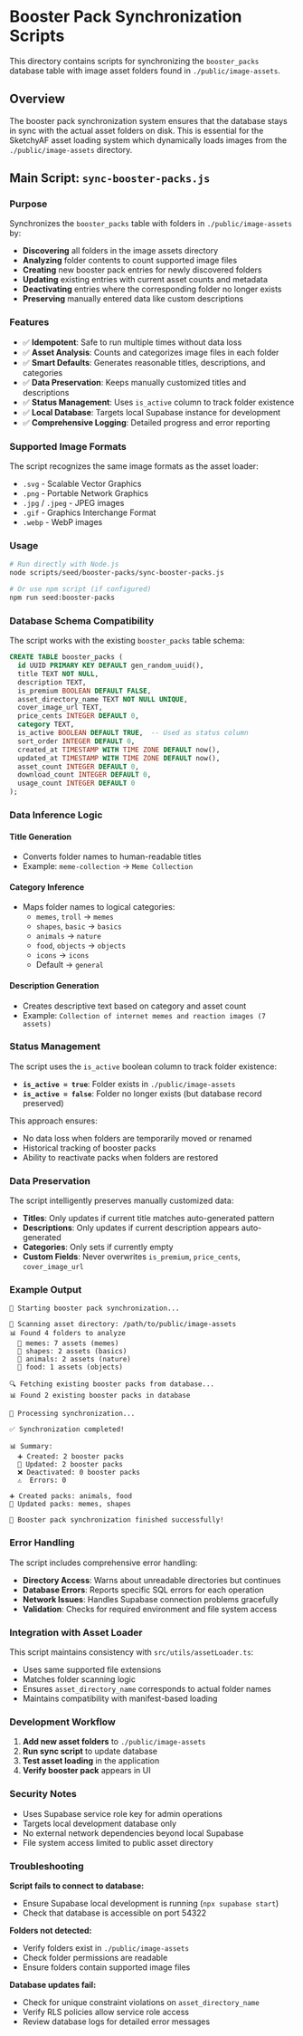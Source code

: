 # Booster Pack Synchronization Scripts

This directory contains scripts for synchronizing the `booster_packs` database table with image asset folders found in `./public/image-assets`.

## Overview

The booster pack synchronization system ensures that the database stays in sync with the actual asset folders on disk. This is essential for the SketchyAF asset loading system which dynamically loads images from the `./public/image-assets` directory.

## Main Script: `sync-booster-packs.js`

### Purpose

Synchronizes the `booster_packs` table with folders in `./public/image-assets` by:

- **Discovering** all folders in the image assets directory
- **Analyzing** folder contents to count supported image files
- **Creating** new booster pack entries for newly discovered folders
- **Updating** existing entries with current asset counts and metadata
- **Deactivating** entries where the corresponding folder no longer exists
- **Preserving** manually entered data like custom descriptions

### Features

- ✅ **Idempotent**: Safe to run multiple times without data loss
- ✅ **Asset Analysis**: Counts and categorizes image files in each folder
- ✅ **Smart Defaults**: Generates reasonable titles, descriptions, and categories
- ✅ **Data Preservation**: Keeps manually customized titles and descriptions
- ✅ **Status Management**: Uses `is_active` column to track folder existence
- ✅ **Local Database**: Targets local Supabase instance for development
- ✅ **Comprehensive Logging**: Detailed progress and error reporting

### Supported Image Formats

The script recognizes the same image formats as the asset loader:
- `.svg` - Scalable Vector Graphics
- `.png` - Portable Network Graphics  
- `.jpg` / `.jpeg` - JPEG images
- `.gif` - Graphics Interchange Format
- `.webp` - WebP images

### Usage

```bash
# Run directly with Node.js
node scripts/seed/booster-packs/sync-booster-packs.js

# Or use npm script (if configured)
npm run seed:booster-packs
```

### Database Schema Compatibility

The script works with the existing `booster_packs` table schema:

```sql
CREATE TABLE booster_packs (
  id UUID PRIMARY KEY DEFAULT gen_random_uuid(),
  title TEXT NOT NULL,
  description TEXT,
  is_premium BOOLEAN DEFAULT FALSE,
  asset_directory_name TEXT NOT NULL UNIQUE,
  cover_image_url TEXT,
  price_cents INTEGER DEFAULT 0,
  category TEXT,
  is_active BOOLEAN DEFAULT TRUE,  -- Used as status column
  sort_order INTEGER DEFAULT 0,
  created_at TIMESTAMP WITH TIME ZONE DEFAULT now(),
  updated_at TIMESTAMP WITH TIME ZONE DEFAULT now(),
  asset_count INTEGER DEFAULT 0,
  download_count INTEGER DEFAULT 0,
  usage_count INTEGER DEFAULT 0
);
```

### Data Inference Logic

#### Title Generation
- Converts folder names to human-readable titles
- Example: `meme-collection` → `Meme Collection`

#### Category Inference
- Maps folder names to logical categories:
  - `memes`, `troll` → `memes`
  - `shapes`, `basic` → `basics`
  - `animals` → `nature`
  - `food`, `objects` → `objects`
  - `icons` → `icons`
  - Default → `general`

#### Description Generation
- Creates descriptive text based on category and asset count
- Example: `Collection of internet memes and reaction images (7 assets)`

### Status Management

The script uses the `is_active` boolean column to track folder existence:

- **`is_active = true`**: Folder exists in `./public/image-assets`
- **`is_active = false`**: Folder no longer exists (but database record preserved)

This approach ensures:
- No data loss when folders are temporarily moved or renamed
- Historical tracking of booster packs
- Ability to reactivate packs when folders are restored

### Data Preservation

The script intelligently preserves manually customized data:

- **Titles**: Only updates if current title matches auto-generated pattern
- **Descriptions**: Only updates if current description appears auto-generated
- **Categories**: Only sets if currently empty
- **Custom Fields**: Never overwrites `is_premium`, `price_cents`, `cover_image_url`

### Example Output

```
🚀 Starting booster pack synchronization...

📁 Scanning asset directory: /path/to/public/image-assets
📊 Found 4 folders to analyze
  📂 memes: 7 assets (memes)
  📂 shapes: 2 assets (basics)
  📂 animals: 2 assets (nature)
  📂 food: 1 assets (objects)

🔍 Fetching existing booster packs from database...
📊 Found 2 existing booster packs in database

📝 Processing synchronization...

✅ Synchronization completed!

📊 Summary:
  ➕ Created: 2 booster packs
  🔄 Updated: 2 booster packs
  ❌ Deactivated: 0 booster packs
  ⚠️  Errors: 0

➕ Created packs: animals, food
🔄 Updated packs: memes, shapes

🎉 Booster pack synchronization finished successfully!
```

### Error Handling

The script includes comprehensive error handling:

- **Directory Access**: Warns about unreadable directories but continues
- **Database Errors**: Reports specific SQL errors for each operation
- **Network Issues**: Handles Supabase connection problems gracefully
- **Validation**: Checks for required environment and file system access

### Integration with Asset Loader

This script maintains consistency with `src/utils/assetLoader.ts`:

- Uses same supported file extensions
- Matches folder scanning logic
- Ensures `asset_directory_name` corresponds to actual folder names
- Maintains compatibility with manifest-based loading

### Development Workflow

1. **Add new asset folders** to `./public/image-assets`
2. **Run sync script** to update database
3. **Test asset loading** in the application
4. **Verify booster pack** appears in UI

### Security Notes

- Uses Supabase service role key for admin operations
- Targets local development database only
- No external network dependencies beyond local Supabase
- File system access limited to public asset directory

### Troubleshooting

**Script fails to connect to database:**
- Ensure Supabase local development is running (`npx supabase start`)
- Check that database is accessible on port 54322

**Folders not detected:**
- Verify folders exist in `./public/image-assets`
- Check folder permissions are readable
- Ensure folders contain supported image files

**Database updates fail:**
- Check for unique constraint violations on `asset_directory_name`
- Verify RLS policies allow service role access
- Review database logs for detailed error messages
